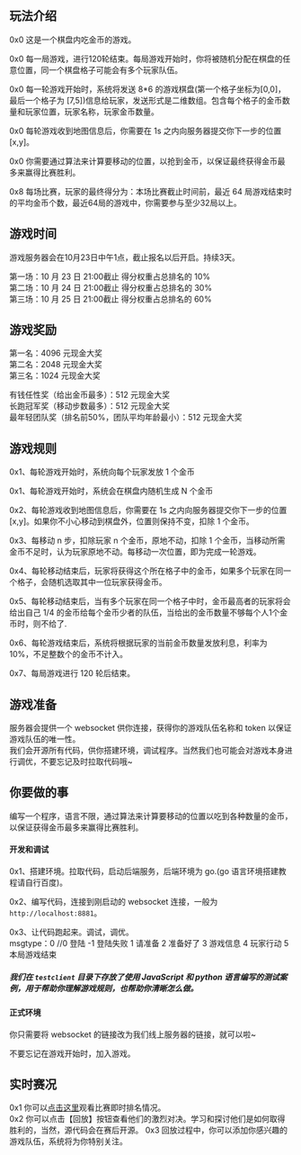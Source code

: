 ## 玩法介绍

0x0 这是一个棋盘内吃金币的游戏。

0x0 每一局游戏，进行120轮结束。每局游戏开始时，你将被随机分配在棋盘的任意位置，同一个棋盘格子可能会有多个玩家队伍。

0x0 每一轮游戏开始时，系统将发送 8*6 的游戏棋盘(第一个格子坐标为[0,0]，最后一个格子为 [7,5])信息给玩家，发送形式是二维数组。包含每个格子的金币数量和玩家位置，玩家名称，玩家金币数量。  

0x0 每轮游戏收到地图信息后，你需要在 1s 之内向服务器提交你下一步的位置[x,y]。
  
0x0 你需要通过算法来计算要移动的位置，以抢到金币，以保证最终获得金币最多来赢得比赛胜利。  

0x8 每场比赛，玩家的最终得分为：本场比赛截止时间前，最近 64 局游戏结束时的平均金币个数，最近64局的游戏中，你需要参与至少32局以上。

## 游戏时间

游戏服务器会在10月23日中午1点，截止报名以后开启。持续3天。

第一场：10 月 23 日 21:00截止 得分权重占总排名的 10%  
第二场：10 月 24 日 21:00截止 得分权重占总排名的 30%  
第三场：10 月 25 日 21:00截止 得分权重占总排名的 60%

## 游戏奖励

第一名：4096 元现金大奖  
第二名：2048 元现金大奖  
第三名：1024 元现金大奖

有钱任性奖（给出金币最多）：512 元现金大奖  
长跑冠军奖（移动步数最多）：512 元现金大奖  
最年轻团队奖（排名前50%，团队平均年龄最小）：512 元现金大奖

## 游戏规则

0x1、每轮游戏开始时，系统向每个玩家发放 1 个金币

0x1、每轮游戏开始时，系统会在棋盘内随机生成 N 个金币

0x2、每轮游戏收到地图信息后，你需要在 1s 之内向服务器提交你下一步的位置[x,y]。如果你不小心移动到棋盘外，位置则保持不变，扣除 1 个金币。

0x3、每移动 n 步，扣除玩家 n 个金币，原地不动，扣除 1 个金币，当移动所需金币不足时，认为玩家原地不动。每移动一次位置，即为完成一轮游戏。

0x4、每轮移动结束后，玩家将获得这个所在格子中的金币，如果多个玩家在同一个格子，会随机选取其中一位玩家获得金币。

0x5、每轮移动结束后，当有多个玩家在同一个格子中时，金币最高者的玩家将会给出自己 1/4 的金币给每个金币少者的队伍，当给出的金币数量不够每个人1个金币时，则不给了.

0x6、每轮游戏结束后，系统将根据玩家的当前金币数量发放利息，利率为 10%，不足整数个的金币不计入。

0x7、每局游戏进行 120 轮后结束。

## 游戏准备

服务器会提供一个 websocket 供你连接，获得你的游戏队伍名称和 token 以保证游戏队伍的唯一性。  
我们会开源所有代码，供你搭建环境，调试程序。当然我们也可能会对游戏本身进行调优，不要忘记及时拉取代码哦~

## 你要做的事

编写一个程序，语言不限，通过算法来计算要移动的位置以吃到各种数量的金币，以保证获得金币最多来赢得比赛胜利。

#### 开发和调试

0x1、搭建环境。拉取代码，启动后端服务，后端环境为 go.(go 语言环境搭建教程请自行百度)。

0x2、编写代码，连接到刚启动的 websocket 连接，一般为`http://localhost:8881`。

0x3、让代码跑起来。调试，调优。  
msgtype：0 //0 登陆 -1 登陆失败 1 请准备 2 准备好了 3 游戏信息 4 玩家行动 5 本局游戏结束

##### 我们在 `testclient` 目录下存放了使用 JavaScript 和 python 语言编写的测试案例，用于帮助你理解游戏规则，也帮助你清晰怎么做。

#### 正式环境

你只需要将 websocket 的链接改为我们线上服务器的链接，就可以啦~

不要忘记在游戏开始时，加入游戏。

## 实时赛况

0x1 你可以[点击这里](https://testmobile.51wnl-cq.com/20201024/)观看比赛即时排名情况。  
0x2 你可以点击【回放】按钮查看他们的激烈对决。学习和探讨他们是如何取得胜利的，当然，源代码会在赛后开源。
0x3 回放过程中，你可以添加你感兴趣的游戏队伍，系统将为你特别关注。
